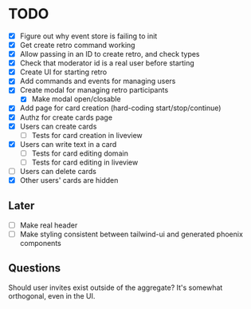 # TODO

- [x] Figure out why event store is failing to init
- [x] Get create retro command working
- [x] Allow passing in an ID to create retro, and check types
- [x] Check that moderator id is a real user before starting
- [x] Create UI for starting retro
- [x] Add commands and events for managing users
- [x] Create modal for managing retro participants
  - [x] Make modal open/closable
- [x] Add page for card creation (hard-coding start/stop/continue)
- [x] Authz for create cards page
- [x] Users can create cards
  - [ ] Tests for card creation in liveview
- [x] Users can write text in a card
  - [ ] Tests for card editing domain
  - [ ] Tests for card editing in liveview
- [ ] Users can delete cards
- [x] Other users' cards are hidden

## Later

- [ ] Make real header
- [ ] Make styling consistent between tailwind-ui and generated phoenix components

## Questions

Should user invites exist outside of the aggregate? It's somewhat orthogonal, even in the UI.
